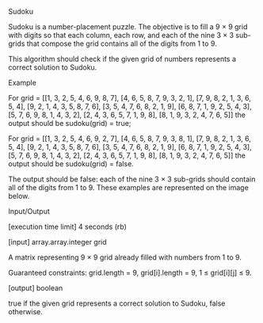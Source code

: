 Sudoku

Sudoku is a number-placement puzzle. The objective is to fill a 9 × 9 grid with digits so that each column, each row, and each of the nine 3 × 3 sub-grids that compose the grid contains all of the digits from 1 to 9.

This algorithm should check if the given grid of numbers represents a correct solution to Sudoku.

Example

For
grid = [[1, 3, 2, 5, 4, 6, 9, 8, 7],
[4, 6, 5, 8, 7, 9, 3, 2, 1],
[7, 9, 8, 2, 1, 3, 6, 5, 4],
[9, 2, 1, 4, 3, 5, 8, 7, 6],
[3, 5, 4, 7, 6, 8, 2, 1, 9],
[6, 8, 7, 1, 9, 2, 5, 4, 3],
[5, 7, 6, 9, 8, 1, 4, 3, 2],
[2, 4, 3, 6, 5, 7, 1, 9, 8],
[8, 1, 9, 3, 2, 4, 7, 6, 5]]
the output should be
sudoku(grid) = true;

For
grid = [[1, 3, 2, 5, 4, 6, 9, 2, 7],
[4, 6, 5, 8, 7, 9, 3, 8, 1],
[7, 9, 8, 2, 1, 3, 6, 5, 4],
[9, 2, 1, 4, 3, 5, 8, 7, 6],
[3, 5, 4, 7, 6, 8, 2, 1, 9],
[6, 8, 7, 1, 9, 2, 5, 4, 3],
[5, 7, 6, 9, 8, 1, 4, 3, 2],
[2, 4, 3, 6, 5, 7, 1, 9, 8],
[8, 1, 9, 3, 2, 4, 7, 6, 5]]
the output should be
sudoku(grid) = false.

The output should be false: each of the nine 3 × 3 sub-grids should contain all of the digits from 1 to 9.
These examples are represented on the image below.



Input/Output

[execution time limit] 4 seconds (rb)

[input] array.array.integer grid

A matrix representing 9 × 9 grid already filled with numbers from 1 to 9.

Guaranteed constraints:
grid.length = 9,
grid[i].length = 9,
1 ≤ grid[i][j] ≤ 9.

[output] boolean

true if the given grid represents a correct solution to Sudoku, false otherwise.

